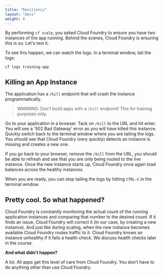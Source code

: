 ```yaml
---
title: "Resiliency"
layout: "docs"
weight: 8
---
```


By performing `cf scale`, you asked Cloud Foundry to ensure you have two instances of the app running. Behind the scenes, Cloud Foundry is ensuring this is so. Let's test it.

To see this happen, we can watch the logs. In a terminal window, tail the logs: 

```
cf logs training-app
```

## Killing an App Instance

The application has a `/kill` endpoint that will crash the instance programmatically.

> WARNING: Don't build apps with a `/kill` endpoint! This for training purposes only.

Go to your application in a browser. Tack on `/kill` to the URL and hit enter. You will see a '502 Bad Gateway' error as you will have killed this instance. Quickly switch back to the terminal window where you are tailing the logs. You should see that Cloud Foundry (very quickly) detects an instance is missing and creates a new one.

If you go back to your browser, remove the `/kill` from the URL, you should be able to refresh and see that you are only being routed to the live instance. Once the new instance starts up, Cloud Foundry once again load balances across the healthy instances.

When you are ready, you can stop tailing the logs by hitting `CTRL-C` in the terminal window.

## Pretty cool. So what happened?

Cloud Foundry is constantly monitoring the actual count of the running application instances and comparing that number to the desired count. If it finds an issue, Cloud Foundry will correct it (in our case, by creating a new instance). And just like during scaling, when the new instance becomes available Cloud Foundry routes traffic to it. Cloud Foundry knows an instance unhealthy if it fails a health check. We discuss health checks later in the course.

**And what didn't happen?**

A lot. All apps get this level of care from Cloud Foundry. You don't have to do anything other than use Cloud Foundry.